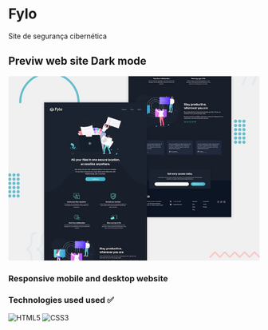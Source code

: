 # Fylo
 Site de segurança cibernética 

 
 
## Previw web site Dark mode
 
  <img class="gps" src="https://github.com/DocCaio/Fylo/blob/main/design/desktop-preview.jpg" alt="icon-location">
  
 ### Responsive mobile and desktop website
 
 
 ### Technologies used used ✅
 
<div align-items="center">
 <img  alt="HTML5" height="30" wight="40" src="https://img.shields.io/badge/HTML5-E34F26?style=for-the-badge&logo=html5&logoColor=white"/>
<img  alt="CSS3" height="30" wight="40" src="https://img.shields.io/badge/CSS3-1572B6?style=for-the-badge&logo=css3&logoColor=white"/>
 </div>
  

       
       
       
